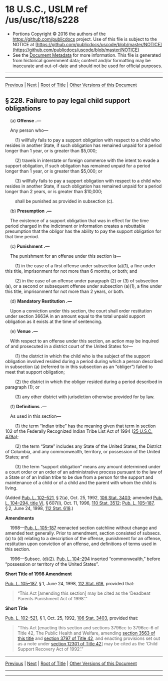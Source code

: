 ---
---

# 18 U.S.C., USLM ref /us/usc/t18/s228

* Portions Copyright © 2016 the authors of the https://github.com/publicdocs project.
  Use of this file is subject to the NOTICE at [https://github.com/publicdocs/uscode/blob/master/NOTICE](https://github.com/publicdocs/uscode/blob/master/NOTICE)
* See the [Document Metadata](././../../../../..//README.md) for more information.
  This file is generated from historical government data; content and/or formatting may be inaccurate and out-of-date and should not be used for official purposes.

----------
----------

[Previous](./../../../../..//us/usc/t18/ptI/ch11A/m__us_usc_t18_ptI_ch11A.md) | [Next](./../../../../..//us/usc/t18/ptI/ch11B/m__us_usc_t18_ptI_ch11B.md) | [Root of Title](./../../../../../) | [Other Versions of this Document](https://publicdocs.github.io/go/links?ns=uslm&ref=%2Fus%2Fusc%2Ft18%2Fs228)

## § 228. Failure to pay legal child support obligations

    (a)  __Offense__  __.—__ 

    Any person who—

        (1) willfully fails to pay a support obligation with respect to a child who resides in another State, if such obligation has remained unpaid for a period longer than 1 year, or is greater than $5,000;

        (2) travels in interstate or foreign commerce with the intent to evade a support obligation, if such obligation has remained unpaid for a period longer than 1 year, or is greater than $5,000; or

        (3) willfully fails to pay a support obligation with respect to a child who resides in another State, if such obligation has remained unpaid for a period longer than 2 years, or is greater than $10,000;

        shall be punished as provided in subsection (c).

    (b)  __Presumption__  __.—__ 

    The existence of a support obligation that was in effect for the time period charged in the indictment or information creates a rebuttable presumption that the obligor has the ability to pay the support obligation for that time period.

    (c)  __Punishment__  __.—__ 

    The punishment for an offense under this section is—

        (1) in the case of a first offense under subsection (a)(1), a fine under this title, imprisonment for not more than 6 months, or both; and

        (2) in the case of an offense under paragraph (2) or (3) of subsection (a), or a second or subsequent offense under subsection (a)(1), a fine under this title, imprisonment for not more than 2 years, or both.

    (d)  __Mandatory Restitution__  __.—__ 

    Upon a conviction under this section, the court shall order restitution under section 3663A in an amount equal to the total unpaid support obligation as it exists at the time of sentencing.

    (e)  __Venue__  __.—__ 

    With respect to an offense under this section, an action may be inquired of and prosecuted in a district court of the United States for—

        (1) the district in which the child who is the subject of the support obligation involved resided during a period during which a person described in subsection (a) (referred to in this subsection as an “obliger”) failed to meet that support obligation;

        (2) the district in which the obliger resided during a period described in paragraph (1); or

        (3) any other district with jurisdiction otherwise provided for by law.

    (f)  __Definitions__  __.—__ 

    As used in this section—

        (1) the term “Indian tribe” has the meaning given that term in section 102 of the Federally Recognized Indian Tribe List Act of 1994 ([25 U.S.C. 479a][/us/usc/t25/s479a]);

        (2) the term “State” includes any State of the United States, the District of Columbia, and any commonwealth, territory, or possession of the United States; and

        (3) the term “support obligation” means any amount determined under a court order or an order of an administrative process pursuant to the law of a State or of an Indian tribe to be due from a person for the support and maintenance of a child or of a child and the parent with whom the child is living.

(Added [Pub. L. 102–521][/us/pl/102/521], § 2(a), Oct. 25, 1992, [106 Stat. 3403][/us/stat/106/3403]; amended [Pub. L. 104–294, title VI][/us/pl/104/294/tVI], § 607(l), Oct. 11, 1996, [110 Stat. 3512][/us/stat/110/3512]; [Pub. L. 105–187][/us/pl/105/187], § 2, June 24, 1998, [112 Stat. 618][/us/stat/112/618].)

 __Amendments__ 

    1998—[Pub. L. 105–187][/us/pl/105/187] reenacted section catchline without change and amended text generally. Prior to amendment, section consisted of subsecs. (a) to (d) relating to a description of the offense, punishment for an offense, restitution upon conviction of an offense, and definitions of terms used in this section.

    1996—Subsec. (d)(2). [Pub. L. 104–294][/us/pl/104/294] inserted “commonwealth,” before “possession or territory of the United States”.

 __Short Title of 1998 Amendment__ 

[Pub. L. 105–187][/us/pl/105/187], § 1, June 24, 1998, [112 Stat. 618][/us/stat/112/618], provided that: 

> “This Act \[amending this section\] may be cited as the ‘Deadbeat Parents Punishment Act of 1998’.”

 __Short Title__ 

[Pub. L. 102–521][/us/pl/102/521], § 1, Oct. 25, 1992, [106 Stat. 3403][/us/stat/106/3403], provided that: 

> “This Act \[enacting this section and sections 3796cc to 3796cc–6 of Title 42, The Public Health and Welfare, amending [section 3563 of this title][/us/usc/t18/s3563] and [section 3797 of Title 42][/us/usc/t42/s3797], and enacting provisions set out as a note under [section 12301 of Title 42][/us/usc/t42/s12301]\] may be cited as the ‘Child Support Recovery Act of 1992’.”

----------

[Previous](./../../../../..//us/usc/t18/ptI/ch11A/m__us_usc_t18_ptI_ch11A.md) | [Next](./../../../../..//us/usc/t18/ptI/ch11B/m__us_usc_t18_ptI_ch11B.md) | [Root of Title](./../../../../../) | [Other Versions of this Document](https://publicdocs.github.io/go/links?ns=uslm&ref=%2Fus%2Fusc%2Ft18%2Fs228)

----------
----------

[/us/usc/t25/s479a]: https://publicdocs.github.io/go/links?ns=uslm&ref=%2Fus%2Fusc%2Ft25%2Fs479a
[/us/pl/102/521]: https://publicdocs.github.io/go/links?ns=uslm&ref=%2Fus%2Fpl%2F102%2F521
[/us/stat/106/3403]: https://publicdocs.github.io/go/links?ns=uslm&ref=%2Fus%2Fstat%2F106%2F3403
[/us/pl/104/294/tVI]: https://publicdocs.github.io/go/links?ns=uslm&ref=%2Fus%2Fpl%2F104%2F294%2FtVI
[/us/stat/110/3512]: https://publicdocs.github.io/go/links?ns=uslm&ref=%2Fus%2Fstat%2F110%2F3512
[/us/pl/105/187]: https://publicdocs.github.io/go/links?ns=uslm&ref=%2Fus%2Fpl%2F105%2F187
[/us/stat/112/618]: https://publicdocs.github.io/go/links?ns=uslm&ref=%2Fus%2Fstat%2F112%2F618
[/us/pl/105/187]: https://publicdocs.github.io/go/links?ns=uslm&ref=%2Fus%2Fpl%2F105%2F187
[/us/pl/104/294]: https://publicdocs.github.io/go/links?ns=uslm&ref=%2Fus%2Fpl%2F104%2F294
[/us/pl/105/187]: https://publicdocs.github.io/go/links?ns=uslm&ref=%2Fus%2Fpl%2F105%2F187
[/us/stat/112/618]: https://publicdocs.github.io/go/links?ns=uslm&ref=%2Fus%2Fstat%2F112%2F618
[/us/pl/102/521]: https://publicdocs.github.io/go/links?ns=uslm&ref=%2Fus%2Fpl%2F102%2F521
[/us/stat/106/3403]: https://publicdocs.github.io/go/links?ns=uslm&ref=%2Fus%2Fstat%2F106%2F3403
[/us/usc/t18/s3563]: https://publicdocs.github.io/go/links?ns=uslm&ref=%2Fus%2Fusc%2Ft18%2Fs3563
[/us/usc/t42/s3797]: https://publicdocs.github.io/go/links?ns=uslm&ref=%2Fus%2Fusc%2Ft42%2Fs3797
[/us/usc/t42/s12301]: https://publicdocs.github.io/go/links?ns=uslm&ref=%2Fus%2Fusc%2Ft42%2Fs12301


